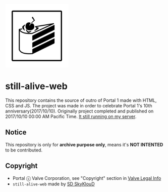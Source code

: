 <img src="res/the-cake-is-a-lie.png" height="200px" />

still-alive-web
===============
This repository contains the source of outro of Portal 1 made with HTML, CSS and JS. The project was made in order to celebrate Portal 1's 10th anniversary(2017/10/10). Originally project completed and published on 2017/10/10 00:00 AM Pacific Time. [It still running on my server](https://celebrate.sdsk.one/portal-10th).

Notice
------
This repository is only for **archive purpose only**, means it's **NOT INTENTED** to be contributed.

Copyright
---------
+ Portal ⓒ Valve Corporation, see "Copyright" section in [Valve Legal Info](https://store.steampowered.com/legal/)
+ `still-alive-web` made by [SD SkyKlouD](https://twitter.com/_SDSkyKlouD)
